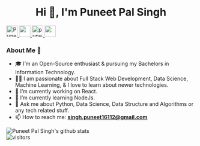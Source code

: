 <!-- ### Hi 👋 -->
<h1 align="center">Hi 👋, I'm Puneet Pal Singh</h1>


<a href="https://www.linkedin.com/in/puneet-pal-singh-09220816a/" >
    <img class="center" height="30" width="30" src="https://cdn.jsdelivr.net/npm/simple-icons@3.0.1/icons/linkedin.svg" alt="Puneet Pal Singh"  />
</a>

<a href="mailto:singh.puneet16112@gmail.com">
    <img class="center" height="30" width="30px" src="https://cdn.jsdelivr.net/npm/simple-icons@v3/icons/gmail.svg" />
</a>

<a href="https://www.kaggle.com/puneetpalsingh" >
    <img class="center" height="30" width="30" src="https://cdn.jsdelivr.net/npm/simple-icons@3.0.1/icons/kaggle.svg" alt="puneetpalsingh"  />
</a>

<a href="https://medium.com/@singh.puneet16112">
    <img class="center" height="30" width="30px" src="https://cdn.jsdelivr.net/npm/simple-icons@v3/icons/medium.svg" />
</a>


### About Me 🚀
- 🎓 I’m an Open-Source enthusiast & pursuing my Bachelors in Information Technology. </br>
- 👨‍💻  I am passionate about Full Stack Web Development, Data Science, Machine Learning, & I love to learn about newer technologies. </br>
- 🔭 I’m currently working on React.
- 🌱 I’m currently learning NodeJs.
- 💬 Ask me about Python, Data Science, Data Structure and Algorithms or any tech related stuff.
- 📫 How to reach me: **singh.puneet16112@gmail.com**
<!-- - ⚡ Fun fact: Ryzen chips have better multiCore performance -->

![Puneet Pal Singh's github stats](https://github-readme-stats.vercel.app/api?username=puneet-pal-singh&show_icons=true&hide_border=true)
<br />
![visitors](https://visitor-badge.laobi.icu/badge?page_id=puneet-pal-singh.puneet-pal-singh)



<!--
**Puneet-Pal-Singh/Puneet-Pal-Singh** is a ✨ _special_ ✨ repository because its `README.md` (this file) appears on your GitHub profile.

Here are some ideas to get you started:

- 🔭 I’m currently working on ...
- 🌱 I’m currently learning ...
- 👯 I’m looking to collaborate on ...
- 🤔 I’m looking for help with ...
- 💬 Ask me about ...
- 📫 How to reach me: ...
- 😄 Pronouns: ...
- ⚡ Fun fact: ...
-->
